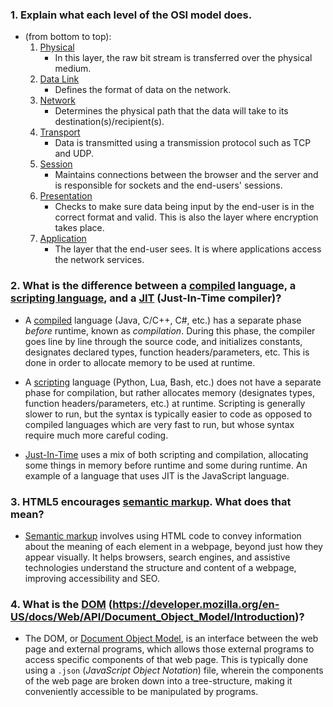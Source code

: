 ### 1. Explain what each level of the OSI model does.

- (from bottom to top):
  1.  <u>Physical</u>
      - In this layer, the raw bit stream is transferred over the physical medium.
  2.  <u>Data Link</u>
      - Defines the format of data on the network.
  3.  <u>Network</u>
      - Determines the physical path that the data will take to its destination(s)/recipient(s).
  4.  <u>Transport</u>
      - Data is transmitted using a transmission protocol such as TCP and UDP.
  5.  <u>Session</u>
      - Maintains connections between the browser and the server and is responsible for sockets and the end-users' sessions.
  6.  <u>Presentation</u>
      - Checks to make sure data being input by the end-user is in the correct format and valid. This is also the layer where encryption takes place.
  7.  <u>Application</u>
      - The layer that the end-user sees. It is where applications access the network services.

### 2. What is the difference between a <u>compiled</u> language, a <u>scripting language</u>, and a <u>JIT</u> (Just-In-Time compiler)?

- A <u>compiled</u> language (Java, C/C++, C#, etc.) has a separate phase _before_ runtime, known as _compilation_. During this phase, the compiler goes line by line through the source code, and initializes constants, designates declared types, function headers/parameters, etc. This is done in order to allocate memory to be used at runtime.

- A <u>scripting</u> language (Python, Lua, Bash, etc.) does not have a separate phase for compilation, but rather allocates memory (designates types, function headers/parameters, etc.) at runtime. Scripting is generally slower to run, but the syntax is typically easier to code as opposed to compiled languages which are very fast to run, but whose syntax require much more careful coding.

- <u>Just-In-Time</u> uses a mix of both scripting and compilation, allocating some things in memory before runtime and some during runtime. An example of a language that uses JIT is the JavaScript language.

### 3. HTML5 encourages <u>semantic markup</u>. What does that mean?

- <u>Semantic markup</u> involves using HTML code to convey information about the meaning of each element in a webpage, beyond just how they appear visually. It helps browsers, search engines, and assistive technologies understand the structure and content of a webpage, improving accessibility and SEO.

### 4. What is the <u>DOM</u> (https://developer.mozilla.org/en-US/docs/Web/API/Document_Object_Model/Introduction)?

- The DOM, or <u>Document Object Model</u>, is an interface between the web page and external programs, which allows those external programs to access specific components of that web page. This is typically done using a `.json` (<em>JavaScript Object Notation</em>) file, wherein the components of the web page are broken down into a tree-structure, making it conveniently accessible to be manipulated by programs.
